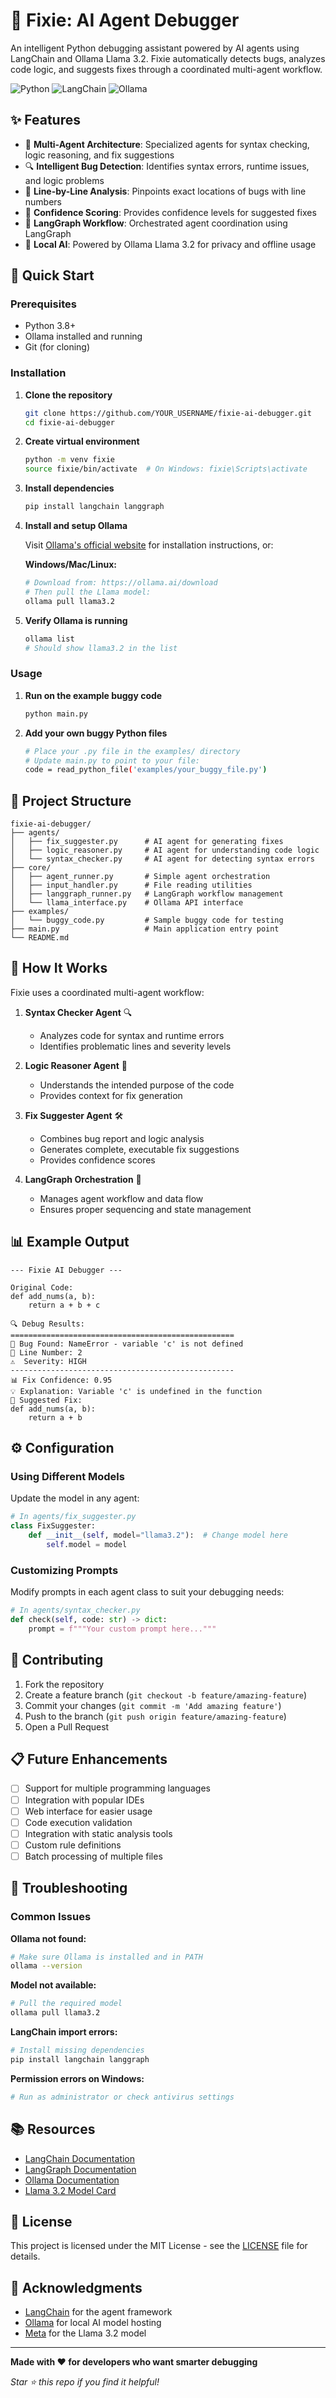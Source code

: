 # 🔧 Fixie: AI Agent Debugger

An intelligent Python debugging assistant powered by AI agents using LangChain and Ollama Llama 3.2. Fixie automatically detects bugs, analyzes code logic, and suggests fixes through a coordinated multi-agent workflow.

![Python](https://img.shields.io/badge/python-3.8+-blue.svg)
![LangChain](https://img.shields.io/badge/LangChain-🦜🔗-green.svg)
![Ollama](https://img.shields.io/badge/Ollama-Llama3.2-orange.svg)

## ✨ Features

- 🤖 **Multi-Agent Architecture**: Specialized agents for syntax checking, logic reasoning, and fix suggestions
- 🔍 **Intelligent Bug Detection**: Identifies syntax errors, runtime issues, and logic problems
- 📍 **Line-by-Line Analysis**: Pinpoints exact locations of bugs with line numbers
- 🎯 **Confidence Scoring**: Provides confidence levels for suggested fixes
- 🔄 **LangGraph Workflow**: Orchestrated agent coordination using LangGraph
- 🦙 **Local AI**: Powered by Ollama Llama 3.2 for privacy and offline usage

## 🚀 Quick Start

### Prerequisites

- Python 3.8+
- Ollama installed and running
- Git (for cloning)

### Installation

1. **Clone the repository**
   ```bash
   git clone https://github.com/YOUR_USERNAME/fixie-ai-debugger.git
   cd fixie-ai-debugger
   ```

2. **Create virtual environment**
   ```bash
   python -m venv fixie
   source fixie/bin/activate  # On Windows: fixie\Scripts\activate
   ```

3. **Install dependencies**
   ```bash
   pip install langchain langgraph
   ```

4. **Install and setup Ollama**
   
   Visit [Ollama's official website](https://ollama.ai) for installation instructions, or:
   
   **Windows/Mac/Linux:**
   ```bash
   # Download from: https://ollama.ai/download
   # Then pull the Llama model:
   ollama pull llama3.2
   ```

5. **Verify Ollama is running**
   ```bash
   ollama list
   # Should show llama3.2 in the list
   ```

### Usage

1. **Run on the example buggy code**
   ```bash
   python main.py
   ```

2. **Add your own buggy Python files**
   ```bash
   # Place your .py file in the examples/ directory
   # Update main.py to point to your file:
   code = read_python_file('examples/your_buggy_file.py')
   ```

## 📁 Project Structure

```
fixie-ai-debugger/
├── agents/
│   ├── fix_suggester.py      # AI agent for generating fixes
│   ├── logic_reasoner.py     # AI agent for understanding code logic
│   └── syntax_checker.py     # AI agent for detecting syntax errors
├── core/
│   ├── agent_runner.py       # Simple agent orchestration
│   ├── input_handler.py      # File reading utilities
│   ├── langgraph_runner.py   # LangGraph workflow management
│   └── llama_interface.py    # Ollama API interface
├── examples/
│   └── buggy_code.py         # Sample buggy code for testing
├── main.py                   # Main application entry point
└── README.md
```

## 🔄 How It Works

Fixie uses a coordinated multi-agent workflow:

1. **Syntax Checker Agent** 🔍
   - Analyzes code for syntax and runtime errors
   - Identifies problematic lines and severity levels

2. **Logic Reasoner Agent** 🧠
   - Understands the intended purpose of the code
   - Provides context for fix generation

3. **Fix Suggester Agent** 🛠️
   - Combines bug report and logic analysis
   - Generates complete, executable fix suggestions
   - Provides confidence scores

4. **LangGraph Orchestration** 🔄
   - Manages agent workflow and data flow
   - Ensures proper sequencing and state management

## 📊 Example Output

```
--- Fixie AI Debugger ---

Original Code:
def add_nums(a, b):
    return a + b + c

🔍 Debug Results:
==================================================
🐛 Bug Found: NameError - variable 'c' is not defined
📍 Line Number: 2
⚠️  Severity: HIGH
--------------------------------------------------
📊 Fix Confidence: 0.95
💡 Explanation: Variable 'c' is undefined in the function
🔧 Suggested Fix:
def add_nums(a, b):
    return a + b
```

## ⚙️ Configuration

### Using Different Models

Update the model in any agent:

```python
# In agents/fix_suggester.py
class FixSuggester:
    def __init__(self, model="llama3.2"):  # Change model here
        self.model = model
```

### Customizing Prompts

Modify prompts in each agent class to suit your debugging needs:

```python
# In agents/syntax_checker.py
def check(self, code: str) -> dict:
    prompt = f"""Your custom prompt here..."""
```

## 🤝 Contributing

1. Fork the repository
2. Create a feature branch (`git checkout -b feature/amazing-feature`)
3. Commit your changes (`git commit -m 'Add amazing feature'`)
4. Push to the branch (`git push origin feature/amazing-feature`)
5. Open a Pull Request

## 📋 Future Enhancements

- [ ] Support for multiple programming languages
- [ ] Integration with popular IDEs
- [ ] Web interface for easier usage
- [ ] Code execution validation
- [ ] Integration with static analysis tools
- [ ] Custom rule definitions
- [ ] Batch processing of multiple files

## 🔧 Troubleshooting

### Common Issues

**Ollama not found:**
```bash
# Make sure Ollama is installed and in PATH
ollama --version
```

**Model not available:**
```bash
# Pull the required model
ollama pull llama3.2
```

**LangChain import errors:**
```bash
# Install missing dependencies
pip install langchain langgraph
```

**Permission errors on Windows:**
```bash
# Run as administrator or check antivirus settings
```

## 📚 Resources

- [LangChain Documentation](https://docs.langchain.com/)
- [LangGraph Documentation](https://langchain-ai.github.io/langgraph/)
- [Ollama Documentation](https://ollama.ai/docs)
- [Llama 3.2 Model Card](https://ollama.ai/library/llama3.2)

## 📄 License

This project is licensed under the MIT License - see the [LICENSE](LICENSE) file for details.

## 🙏 Acknowledgments

- [LangChain](https://langchain.com/) for the agent framework
- [Ollama](https://ollama.ai/) for local AI model hosting
- [Meta](https://ai.meta.com/) for the Llama 3.2 model

---

**Made with ❤️ for developers who want smarter debugging**

*Star ⭐ this repo if you find it helpful!*